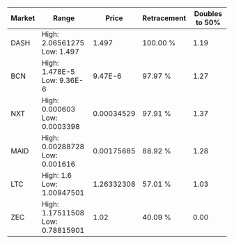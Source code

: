 | Market | Range | Price| Retracement | Doubles to 50% |
| --- | --- | --- | --- | --- |
| DASH | High: 2.06561275<br />Low: 1.497 | 1.497 | 100.00 % | 1.19 |
| BCN | High: 1.478E-5<br />Low: 9.36E-6 | 9.47E-6 | 97.97 % | 1.27 |
| NXT | High: 0.000603<br />Low: 0.0003398 | 0.00034529 | 97.91 % | 1.37 |
| MAID | High: 0.00288728<br />Low: 0.001616 | 0.00175685 | 88.92 % | 1.28 |
| LTC | High: 1.6<br />Low: 1.00947501 | 1.26332308 | 57.01 % | 1.03 |
| ZEC | High: 1.17511508<br />Low: 0.78815901 | 1.02 | 40.09 % | 0.00 |
